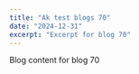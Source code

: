 ```yaml
---
title: "Ak test blogs 70"
date: "2024-12-31"
excerpt: "Excerpt for blog 70"
---
```


Blog content for blog 70